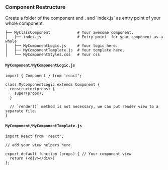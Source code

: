 ### Component Restructure

Create a folder of the component and . and \`index.js\` as entry point of your whole component.

```
├── MyClassComponent            # Your awesome component.
│   ├── index.js                # Entry point  for your component as a whole
│   ├── MyComponentLogic.js     # Your logic here.
│   ├── MyComponentTemplate.js  # Your template here.
│   └── MyComponentStyles.css   # Your css
```

#### `MyComponent/MyComponentLogic.js`

    import { Component } from 'react';

    class MyComponentLogic extends Component {
      constructor(props) {
        super(props);
      }

      // `render()` method is not necessary, we can put render view to a separate file.
    }

#### `MyComponent/MyComponentTemplate.js`

```
import React from 'react';

// add your view helpers here.

export default function (props) { // Your component view
  return (<div></div>)
};
```




